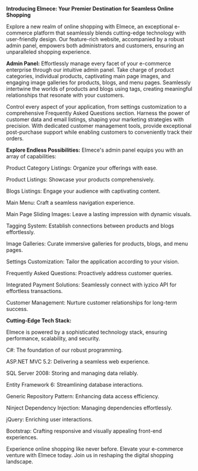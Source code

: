 **Introducing EImece: Your Premier Destination for Seamless Online Shopping**

Explore a new realm of online shopping with EImece, an exceptional e-commerce platform that seamlessly blends cutting-edge technology with user-friendly design. Our feature-rich website, accompanied by a robust admin panel, empowers both administrators and customers, ensuring an unparalleled shopping experience.

**Admin Panel:**
Effortlessly manage every facet of your e-commerce enterprise through our intuitive admin panel. Take charge of product categories, individual products, captivating main page images, and engaging image galleries for products, blogs, and menu pages. Seamlessly intertwine the worlds of products and blogs using tags, creating meaningful relationships that resonate with your customers. 

Control every aspect of your application, from settings customization to a comprehensive Frequently Asked Questions section. Harness the power of customer data and email listings, shaping your marketing strategies with precision. With dedicated customer management tools, provide exceptional post-purchase support while enabling customers to conveniently track their orders.



**Explore Endless Possibilities:**
EImece's admin panel equips you with an array of capabilities:

Product Category Listings: Organize your offerings with ease.

Product Listings: Showcase your products comprehensively.

Blogs Listings: Engage your audience with captivating content.

Main Menu: Craft a seamless navigation experience.

Main Page Sliding Images: Leave a lasting impression with dynamic visuals.

Tagging System: Establish connections between products and blogs effortlessly.

Image Galleries: Curate immersive galleries for products, blogs, and menu pages.

Settings Customization: Tailor the application according to your vision.

Frequently Asked Questions: Proactively address customer queries.

Integrated Payment Solutions: Seamlessly connect with iyzico API for effortless transactions.

Customer Management: Nurture customer relationships for long-term success.






**Cutting-Edge Tech Stack:**

EImece is powered by a sophisticated technology stack, ensuring performance, scalability, and security.

C#: The foundation of our robust programming.

ASP.NET MVC 5.2: Delivering a seamless web experience.

SQL Server 2008: Storing and managing data reliably.

Entity Framework 6: Streamlining database interactions.

Generic Repository Pattern: Enhancing data access efficiency.

Ninject Dependency Injection: Managing dependencies effortlessly.

jQuery: Enriching user interactions.

Bootstrap: Crafting responsive and visually appealing front-end experiences.

Experience online shopping like never before. Elevate your e-commerce venture with EImece today. Join us in reshaping the digital shopping landscape.





